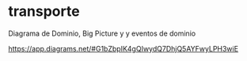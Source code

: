 # transporte

Diagrama de Dominio, Big Picture y y eventos de dominio

https://app.diagrams.net/#G1bZbpIK4gQIwydQ7DhjQ5AYFwyLPH3wiE
